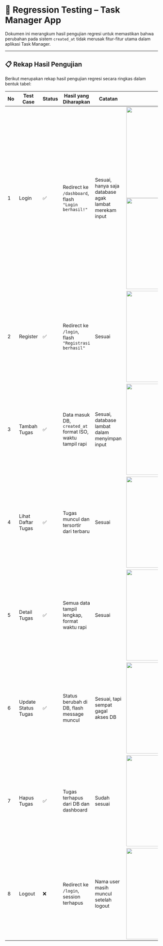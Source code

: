 # 🧪 Regression Testing – Task Manager App

Dokumen ini merangkum hasil pengujian regresi untuk memastikan bahwa perubahan pada sistem `created_at` tidak merusak fitur-fitur utama dalam aplikasi Task Manager.

---

## 📋 Rekap Hasil Pengujian

Berikut merupakan rekap hasil pengujian regresi secara ringkas dalam bentuk tabel:

| No | Test Case              | Status | Hasil yang Diharapkan                                                                 | Catatan                                                                 | Screenshot |
|----|------------------------|--------|----------------------------------------------------------------------------------------|-------------------------------------------------------------------------|------------|
| 1  | Login                  | ✅     | Redirect ke `/dashboard`, flash `"Login berhasil!"`                                   | Sesuai, hanya saja database agak lambat merekam input                  | <img src="https://github.com/user-attachments/assets/8ee18fc3-cae2-465b-b856-b9d75bf49bad" width="300"/> <img src="https://github.com/user-attachments/assets/b3dd46a3-c263-4dcb-b381-7f80070b5b35" width="300"/> |
| 2  | Register               | ✅     | Redirect ke `/login`, flash `"Registrasi berhasil"`                                   | Sesuai                                                                 | <img src="https://github.com/user-attachments/assets/d6c02c5a-aac9-4d1b-bb7c-cba12d8cb19d" width="300"/> |
| 3  | Tambah Tugas           | ✅     | Data masuk DB, `created_at` format ISO, waktu tampil rapi                             | Sesuai, database lambat dalam menyimpan input                          | <img src="https://github.com/user-attachments/assets/177708a2-6a33-443e-9d18-c6dd797b98c8" width="300"/> |
| 4  | Lihat Daftar Tugas     | ✅     | Tugas muncul dan tersortir dari terbaru                                                | Sesuai                                                                 | <img src="https://github.com/user-attachments/assets/2db75c4c-663b-4da6-95d4-66da9a782c69" width="300"/> |
| 5  | Detail Tugas           | ✅     | Semua data tampil lengkap, format waktu rapi                                           | Sesuai                                                                 | <img src="https://github.com/user-attachments/assets/52eeac38-b6ea-49b9-8a8e-a0350eca90ec" width="300"/> |
| 6  | Update Status Tugas    | ✅     | Status berubah di DB, flash message muncul                                             | Sesuai, tapi sempat gagal akses DB                                     | <img src="https://github.com/user-attachments/assets/12559d35-8794-4556-a8fe-b48af7f93c2d" width="300"/> |
| 7  | Hapus Tugas            | ✅     | Tugas terhapus dari DB dan dashboard                                                   | Sudah sesuai                                                           | <img src="https://github.com/user-attachments/assets/fe2e9654-fee9-40b5-8ba3-f7d7cd026dee" width="300"/> |
| 8  | Logout                 | ❌     | Redirect ke `/login`, session terhapus                                                 | Nama user masih muncul setelah logout                                  | <img src="https://github.com/user-attachments/assets/0bdfb4b6-7f99-4235-8fb6-094986e02013" width="300"/> |
